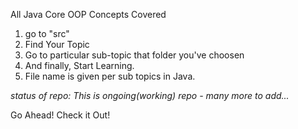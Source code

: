 All Java Core OOP Concepts Covered

1. go to "src"
2. Find Your Topic
3. Go to particular sub-topic that folder you've choosen
4. And finally, Start Learning.
5. File name is given per sub topics in Java.

*status of repo: This is ongoing(working) repo - many more to add...* 

Go Ahead! Check it Out!

